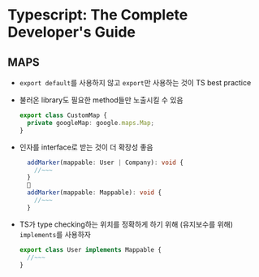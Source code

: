 # Typescript: The Complete Developer's Guide

## MAPS

- `export default`를 사용하지 않고 `export`만 사용하는 것이 TS best practice
- 불러온 library도 필요한 method들만 노출시킬 수 있음

  ```ts
  export class CustomMap {
    private googleMap: google.maps.Map;
  }
  ```

- 인자를 interface로 받는 것이 더 확장성 좋음

  ```ts
    addMarker(mappable: User | Company): void {
      //~~~
    }
    🔽
    addMarker(mappable: Mappable): void {
      //~~~
    }
  ```

- TS가 type checking하는 위치를 정확하게 하기 위해 (유지보수를 위해) `implements`를 사용하자

  ```ts
  export class User implements Mappable {
    //~~~
  }
  ```
